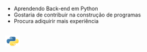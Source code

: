 - Aprendendo Back-end em Python
- Gostaria de contribuir na construção de programas
- Procura adiquirir mais experiência

<div style="display: inline_block"><br>
  <img align="center" alt="Rafa-Python" height="30" width="40" src="https://raw.githubusercontent.com/devicons/devicon/master/icons/python/python-original.svg">
</div>
